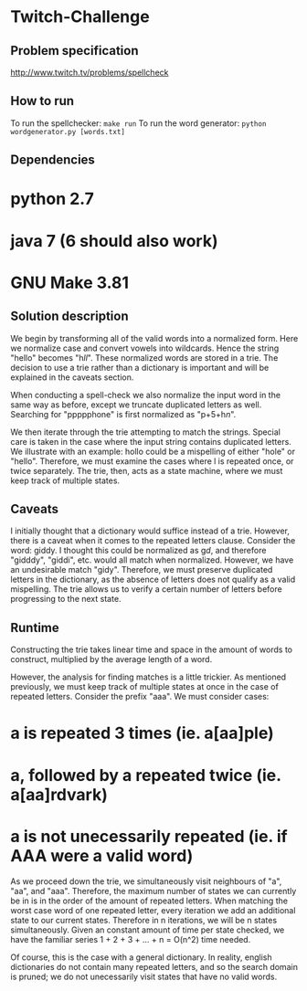 Twitch-Challenge
================

Problem specification
---------------------
http://www.twitch.tv/problems/spellcheck


How to run
----------
To run the spellchecker: `make run`
To run the word generator: `python wordgenerator.py [words.txt]`

Dependencies
------------
# python 2.7
# java 7 (6 should also work)
# GNU Make 3.81

Solution description
--------------------
We begin by transforming all of the valid words into a normalized form. Here we normalize case and convert vowels into wildcards. Hence the string "hello" becomes "h*ll*". These normalized words are stored in a trie. The decision to use a trie rather than a dictionary is important and will be explained in the caveats section.  

When conducting a spell-check we also normalize the input word in the same way as before, except we truncate duplicated letters as well. Searching for "ppppphone" is first normalized as "p+5+h*n*". 

We then iterate through the trie attempting to match the strings. Special care is taken in the case where the input string contains duplicated letters. We illustrate with an example:
hollo could be a mispelling of either "hole" or "hello". Therefore, we must examine the cases where l is repeated once, or twice separately. The trie, then, acts as a state machine, where we must keep track of multiple states.

Caveats
-------
I initially thought that a dictionary would suffice instead of a trie. However, there is a caveat when it comes to the repeated letters clause.
Consider the word: giddy. I thought this could be normalized as g*d*, and therefore "gidddy", "giddi", etc. would all match when normalized. 
However, we have an undesirable match "gidy". Therefore, we must preserve duplicated letters in the dictionary, as the absence of letters does not qualify as a valid mispelling.
The trie allows us to verify a certain number of letters before progressing to the next state.


Runtime
-------
Constructing the trie takes linear time and space in the amount of words to construct, multiplied by the average length of a word.

However, the analysis for finding matches is a little trickier.
As mentioned previously, we must keep track of multiple states at once in the case of repeated letters.
Consider the prefix "aaa". We must consider cases:
# a is repeated 3 times (ie. a[aa]ple)
# a, followed by a repeated twice (ie. a[aa]rdvark)
# a is not unecessarily repeated (ie. if AAA were a valid word)
As we proceed down the trie, we simultaneously visit neighbours of "a", "aa", and "aaa". Therefore, the maximum number of states we can currently be in is in the order of the amount of repeated letters. When matching the worst case word of one repeated letter, every iteration we add an additional state to our current states. Therefore in n iterations, we will be n states simultaneously. Given an constant amount of time per state checked, we have the familiar series 1 + 2 + 3 + ... + n = O(n^2) time needed.

Of course, this is the case with a general dictionary. In reality, english dictionaries do not contain many repeated letters, and so the search domain is pruned; we do not unecessarily visit states that have no valid words.



